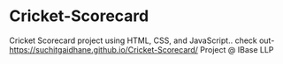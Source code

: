 # Cricket-Scorecard
Cricket Scorecard project using HTML, CSS, and JavaScript..
check out- https://suchitgaidhane.github.io/Cricket-Scorecard/
Project @ IBase LLP
